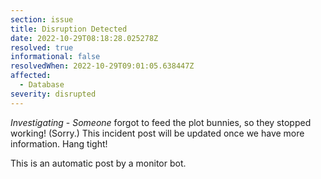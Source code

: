 ```yaml
---
section: issue
title: Disruption Detected
date: 2022-10-29T08:18:28.025278Z
resolved: true
informational: false
resolvedWhen: 2022-10-29T09:01:05.638447Z
affected:
  - Database
severity: disrupted
---
```

*Investigating* - _Someone_ forgot to feed the plot bunnies, so they stopped working! (Sorry.) This incident post will be updated once we have more information. Hang tight!

This is an automatic post by a monitor bot.
        